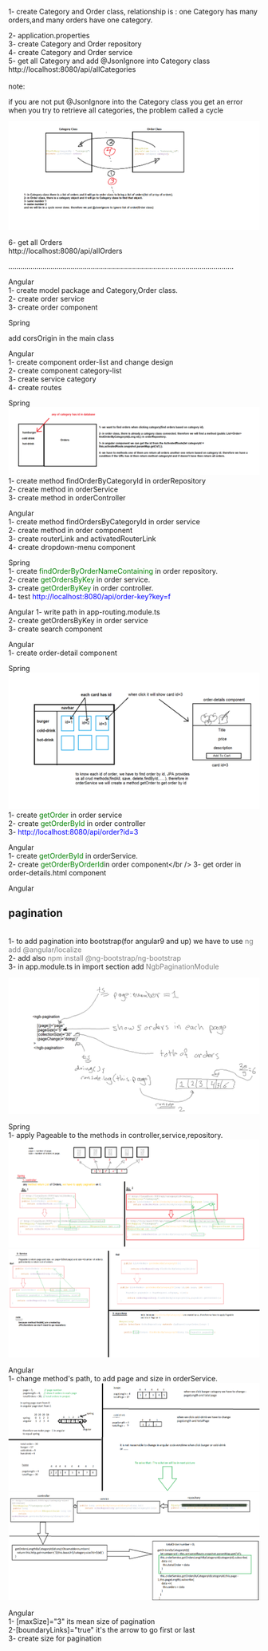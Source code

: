 1- create Category and Order class,
   relationship is : one Category has many orders,and many orders have one category.

2- application.properties</br>
3- create Category and Order repository</br>
4- create Category and Order service</br>
5- get all Category and add @JsonIgnore into Category class</br>
http://localhost:8080/api/allCategories </br></br>
<span>note:</span>
<p>if you are not put @JsonIgnore into the Category class you get an error when you try to retrieve all categories, the problem called a cycle</p>

![Getting Started](./img/JsonIgnore.png)

6- get all Orders <br />
http://localhost:8080/api/allOrders  <br />

................................................................................................................

Angular <br />
1- create model package and Category,Order class. <br />
2- create order service <br />
3- create order component

Spring <br />
<p>add corsOrigin in the main class </p>

Angular <br />
1- create component order-list and change design <br />
2- create component category-list <br />
3- create service category <br />
4- create routes <br />

Spring <br />
![Getting Started](./img/findByCategory.png)
1- create method findOrderByCategoryId in orderRepository<br />
2- create method in orderService<br />
3- create method in orderController<br />

Angular <br />
1- create method findOrdersByCategoryId in order service<br />
2- create method in order component<br />
3- create routerLink and activatedRouterLink<br />
4- create dropdown-menu component<br />

Spring<br />
1- create <span style="color:green;">findOrderByOrderNameContaining</span> in order repository.<br />
2- create <span style="color:green;">getOrdersByKey</span> in order service.<br />
3- create <span style="color:green;">getOrderByKey</span> in order controller.<br />
4- test <span style="color:blue;">http://localhost:8080/api/order-key?key=f </span> <br />

Angular
1- write path in app-routing.module.ts <br />
2- create getOrdersByKey in order service <br />
3- create search component <br />

Angular<br />
1- create order-detail component <br />

Spring<br />
![Getting Started](./img/findByOrderId.png) <br />
1- create <span style="color:green;">getOrder</span> in order service<br />
2- create <span style="color:green;">getOrderById</span> in order controller<br />
3- <span style="color:blue;">http://localhost:8080/api/order?id=3 </span><br />

Angular<br />
1- create <span style="color:green;">getOrderById</span> in orderService.<br />
2- create <span style="color:green;">getOrderByOrderId</span>in order component</br />
3- get order in order-details.html component<br />

Angular<br/>
<h2>pagination</h2> <br/>
1- to add pagination into bootstrap(for angular9 and up) we have to use <span style="color:gray;">ng add @angular/localize</span><br />
2- add also <span style="color:gray;">npm install @ng-bootstrap/ng-bootstrap</span><br />
3- in app.module.ts in import section add <span style="color:gray;">NgbPaginationModule</span><br />

![Getting Started](./img/pagination.png) <br />

Spring<br />
1- apply Pageable to the methods in controller,service,repository.<br />
![Getting Started](./img/spring-controller.png) <br />
![Getting Started](./img/spring-service&repository.png) <br />

Angular<br/>
1- change method's path, to add page and size in orderService.<br/>
![Getting Started](./img/pageExplain.png) <br />
![Getting Started](./img/getSizeOfOrders.png) <br />


Angular<br />
1- [maxSize]="3"  its mean size of pagination<br/>
2-[boundaryLinks]="true" it's the arrow to go first or last<br/>
3- create size for pagination <br/>

